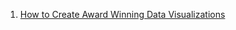 1. [How to Create Award Winning Data Visualizations](https://www.kaggle.com/andresionek/how-to-create-award-winning-data-visualizations)
